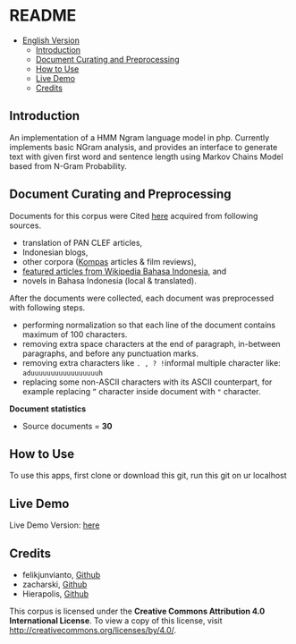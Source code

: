 # README #
- [English Version](#english-version)
  - [Introduction](#introduction)
  - [Document Curating and Preprocessing](#document-curating-and-preprocessing)
  - [How to Use](#how-to-use)
  - [Live Demo](#live-demo)
  - [Credits](#credits)

## Introduction ##

An implementation of a HMM Ngram language model in php.
Currently implements basic NGram analysis, and provides an interface to generate text
with given first word and sentence length using Markov Chains Model based from N-Gram Probability. 

## Document Curating and Preprocessing ##

Documents for this corpus were Cited [here](https://github.com/felikjunvianto/korpus-plagiarisme-indonesia/tree/master/source-documents) acquired from following sources.

- translation of PAN CLEF articles,
- Indonesian blogs,
- other corpora ([Kompas](http://www.kompas.com/) articles & film reviews),
- [featured articles from Wikipedia Bahasa Indonesia](https://id.wikipedia.org/wiki/Wikipedia:Artikel_pilihan), and
- novels in Bahasa Indonesia (local & translated).

After the documents were collected, each document was preprocessed with following steps.

- performing normalization so that each line of the document contains maximum of 100 characters.
- removing extra space characters at the end of paragraph, in-between paragraphs, and before any punctuation marks.
- removing extra characters like `. , ? !`informal multiple character like: `aduuuuuuuuuuuuuuuuuh`
- replacing some non-ASCII characters with its ASCII counterpart, for example replacing `”` character inside document with `"` character.

**Document statistics**

- Source documents = **30**
## How to Use ##

To use this apps, first clone or download this git, run this git on ur localhost



## Live Demo ##
Live Demo Version: [here](https://nlplangmodel.000webhostapp.com/)

## Credits ##

- felikjunvianto, [Github](https://github.com/felikjunvianto)
- zacharski, [Github](https://github.com/zacharski/ngramAnalyzer)
- Hierapolis, [Github](https://github.com/lab2023/hierapolis)

This corpus is licensed under the **Creative Commons Attribution 4.0 International License**. To view a copy of this license, visit http://creativecommons.org/licenses/by/4.0/.
